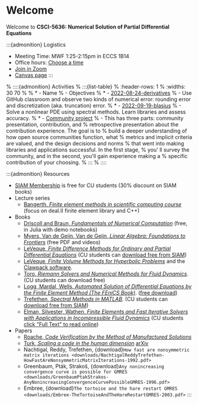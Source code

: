 # Welcome

Welcome to **CSCI-5636: Numerical Solution of Partial Differential Equations**

:::{admonition} Logistics
* Meeting Time: MWF 1:25-2:15pm in ECCS 1B14
* Office hours: [Choose a time](https://app.simplymeet.me/jed/numpde)
* [Join in Zoom](https://cuboulder.zoom.us/j/92542412498)
* [Canvas page](https://canvas.colorado.edu/courses/86159)
:::

% ::::{admonition} Activities
% :::{list-table}
% :header-rows: 1
% :widths: 30 70
% 
% * - Name
%   - Objectives
% * - [2022-08-24-derivatives](https://classroom.github.com/a/8I4O5IcG)
%   - Use GitHub classroom and observe two kinds of numerical error: rounding error and discretization (aka. truncation) error.
% * - [2022-09-19-blasius](https://classroom.github.com/a/RBCyaHyy)
%   - Solve a nonlinear PDE using spectral methods. Learn libraries and assess accuracy.
% * - [Community project](https://classroom.github.com/a/3AzfU4zn)
%   - This has three parts: community presentation, contribution, and
% retrospective presentation about the contribution experience. The goal is to
% build a deeper understanding of how open source communities function, what
% metrics and implicit criteria are valued, and the design decisions and norms
% that went into making libraries and applications successful. In the first stage,
% you' ll survey the community, and in the second, you'll gain experience making a
% specific contribution of your choosing.
% :::
% ::::

:::{admonition} Resources

* [SIAM Membership](http://www.siam.org/students/memberships.php) is free for CU students (30% discount on SIAM books)
* Lecture series
  * [Bangerth, *Finite element methods in scientific computing course*](https://www.math.colostate.edu/~bangerth/videos.html) (focus on deal.II finite element library and C++)
* Books
  * [Driscoll and Braun, *Fundamentals of Numerical Computation*](https://fncbook.github.io/fnc/frontmatter.html) (free, in Julia with demo notebooks)
  * [Myers, Van de Geijn, Van de Geijn, *Linear Algebra: Foundations to Frontiers*](http://www.ulaff.net/downloads.html) (free PDF and videos)
  * [LeVeque, *Finite Difference Methods for Ordinary and Partial Differential Equations*](https://faculty.washington.edu/rjl/fdmbook/) (CU students can [download free from SIAM](http://epubs.siam.org/doi/book/10.1137/1.9780898717839))
  * [LeVeque, *Finite Volume Methods for Hyperbolic Problems*](https://depts.washington.edu/clawpack/book.html) and the [Clawpack software](http://www.clawpack.org/).
  * [Toro, *Riemann Solvers and Numerical Methods for Fluid Dynamics*](https://link.springer.com/book/10.1007%2Fb79761#toc). (CU students can download free)
  * [Logg, Mardal, Wells, *Automated Solution of Differential Equations by the Finite Element Method (The FEniCS Book)*](https://link.springer.com/book/10.1007%2F978-3-642-23099-8). ([free download](https://fenicsproject.org/book/))
  * [Trefethen, *Spectral Methods in MATLAB*](https://people.maths.ox.ac.uk/trefethen/spectral.html). (CU students can [download free from SIAM](http://epubs.siam.org/doi/book/10.1137/1.9780898719598))
  * [Elman, Silvester, Wathen, *Finite Elements and Fast Iterative Solvers with Applications in Incompressible Fluid Dynamics*](https://doi.org/10.1093/acprof:oso/9780199678792.001.0001) (CU students [click "Full Text" to read online](http://libraries.colorado.edu/record=b7826912~S3))
* Papers
  * [Roache, *Code Verification by the Method of Manufactured Solutions*](https://doi.org/10.1115/1.1436090)
  * [Turk, *Scaling a code in the human dimension*](https://dl.acm.org/doi/10.1145/2484762.2484782) [arXiv](https://arxiv.org/pdf/1301.7064.pdf)
  * Nachtigal, Reddy, Trefethen, {download}`How fast are nonsymmetric matrix iterations <downloads/NachtigalReddyTrefethen-HowFastAreNonsymmetricMatrixIterations-1992.pdf>`
  * Greenbaum, Pták, Strakoš, {download}`Any nonincreasing convergence curve is possible for GMRES <downloads/GreenbaumPtakStrakos-AnyNonincreasingConvergenceCurvePossibleGMRES-1996.pdf>`
  * Embree, {download}`The tortoise and the hare restart GMRES <downloads/Embree-TheTortoiseAndTheHareRestartGMRES-2003.pdf>`
:::
